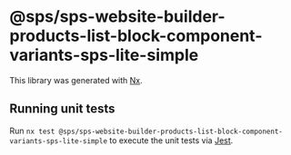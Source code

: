 # @sps/sps-website-builder-products-list-block-component-variants-sps-lite-simple

This library was generated with [Nx](https://nx.dev).

## Running unit tests

Run `nx test @sps/sps-website-builder-products-list-block-component-variants-sps-lite-simple` to execute the unit tests via [Jest](https://jestjs.io).
